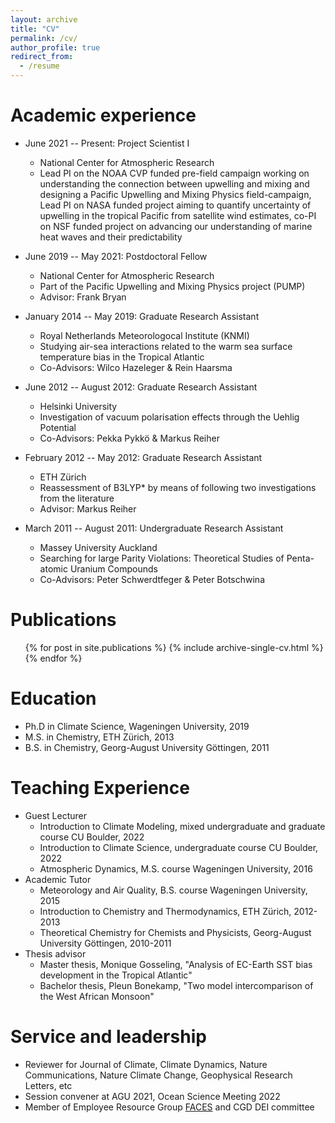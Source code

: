 ```yaml
---
layout: archive
title: "CV"
permalink: /cv/
author_profile: true
redirect_from:
  - /resume
---
```



Academic experience
======
* June 2021 -- Present: Project Scientist I
  * National Center for Atmospheric Research
  * Lead PI on the NOAA CVP funded pre-field campaign working on understanding the connection between upwelling and mixing and designing a Pacific Upwelling and Mixing Physics field-campaign, Lead PI on NASA funded project aiming to quantify uncertainty of upwelling in the tropical Pacific from satellite wind estimates, co-PI on NSF funded project on advancing our understanding of marine heat waves and their predictability
  

* June 2019 -- May 2021: Postdoctoral Fellow
  * National Center for Atmospheric Research
  * Part of the Pacific Upwelling and Mixing Physics project (PUMP)
  * Advisor: Frank Bryan

* January 2014 -- May 2019: Graduate Research Assistant
  * Royal Netherlands Meteorologocal Institute (KNMI)
  * Studying air-sea interactions related to the warm sea surface temperature bias in the Tropical Atlantic
  * Co-Advisors: Wilco Hazeleger & Rein Haarsma
  
* June 2012 -- August 2012: Graduate Research Assistant
  * Helsinki University
  * Investigation of vacuum polarisation effects through the Uehlig Potential
  * Co-Advisors: Pekka Pykk&ouml; & Markus Reiher
  
* February 2012 -- May 2012: Graduate Research Assistant
  * ETH Z&uuml;rich
  * Reassessment of B3LYP* by means of following two investigations from the literature
  * Advisor: Markus Reiher
  
* March 2011 -- August 2011: Undergraduate Research Assistant
  * Massey University Auckland
  * Searching for large Parity Violations: Theoretical Studies of Penta-atomic Uranium Compounds
  * Co-Advisors: Peter Schwerdtfeger & Peter Botschwina

Publications
======
  <ul>{% for post in site.publications %}
    {% include archive-single-cv.html %}
  {% endfor %}</ul>
  
Education
======
* Ph.D in Climate Science, Wageningen University, 2019
* M.S. in Chemistry, ETH Z&uuml;rich, 2013
* B.S. in Chemistry, Georg-August University G&ouml;ttingen, 2011

Teaching Experience
======
* Guest Lecturer
  * Introduction to Climate Modeling, mixed undergraduate and graduate course CU Boulder, 2022
  * Introduction to Climate Science, undergraduate course CU Boulder, 2022
  * Atmospheric Dynamics, M.S. course Wageningen University, 2016
* Academic Tutor
  * Meteorology and Air Quality, B.S. course Wageningen University, 2015
  * Introduction to Chemistry and Thermodynamics, ETH Z&uuml;rich, 2012-2013
  * Theoretical Chemistry for Chemists and Physicists, Georg-August University G&ouml;ttingen, 2010-2011
* Thesis advisor
  * Master thesis, Monique Gosseling, "Analysis of EC-Earth SST bias development in the Tropical Atlantic"
  * Bachelor thesis, Pleun Bonekamp, "Two model intercomparison of the West African Monsoon"
  
Service and leadership
======
* Reviewer for Journal of Climate, Climate Dynamics, Nature Communications, Nature Climate Change, Geophysical Research Letters, etc
* Session convener at AGU 2021, Ocean Science Meeting 2022
* Member of Employee Resource Group [FACES](https://www.ucar.edu/FACES) and CGD DEI committee 

<!-- <img src="/files/thesis.png"
     alt="My Thesis Cover Designed by Jessica Loriaux"
     style="float: left; margin-right: 10px;" /> -->
